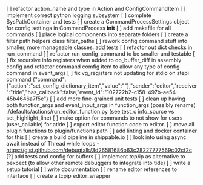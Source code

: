 [ ] refactor action_name and type in Action and ConfigCommandItem
[ ] implement correct python logging subsystem
[ ] complete SysPathContainer and tests
[ ] create a CommandProcessSettings object for config settings in CommandProcess __init__
[ ] add makefile for all commands
[ ] place logical components into separate folders
[ ] create a filter path helpers class filter_paths
[ ] rework config command stuff into smaller, more manageable classes. add tests
[ ] refactor out dict checks in run_command
[ ] refactor run_config_command to be smaller and testable
[ ] fix recursive info registers when added to do_buffer_diff in assembly config
    and refactor command comfig item to allow any type of config command in event_args
[ ] fix vg_registers not updating for stdio on stepi command
  {"command":{"action":"set_config_dictionary_item","value":""},"sender":"editor","receiver":"tide","has_callback":false,"event_id":"102722b2-c158-497b-ae54-45b4646a7f5e"}
[ ] add more fine-grained unit tests
[ ] clean up having both function_args and event_input_args in function_args (possibly rename) ./defaults/actions/run_editor_function.py
    (see test_c info_source vs set_highlight_line)
[ ] make option for commands to not show for users (user_callable) for atide
[ ] export editor function code to editor.
[ ] move all plugin functions to plugin/functions path
[ ] add linting and docker container for this
[ ] create a build pipeline in shippable.io
[ ] look into using async await instead of Thread while loops - https://gist.github.com/debugtalk/3d26581686b63c28227777569c02cf2c
[?] add tests and config for buffers
[ ] implement tcp/ip as alternative to pexpect (to allow other remote debuggers to integrate into tide)
[ ] write a setup tutorial
[ ] write documentation
[ ] rename editor references to interface
[ ] create a tcpip editor_wrapper
